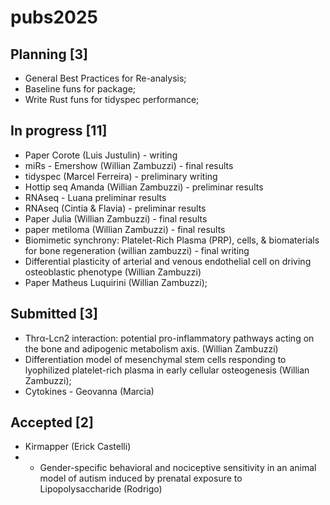 # pubs2025

## Planning [3]
- General Best Practices for Re-analysis;
- Baseline funs for package;
- Write Rust funs for tidyspec performance;


## In progress [11]
- Paper Corote (Luis Justulin) - writing
- miRs - Emershow (Willian Zambuzzi) - final results
- tidyspec (Marcel Ferreira) - preliminary writing
- Hottip seq Amanda (Willian Zambuzzi) - preliminar results
- RNAseq - Luana preliminar results
- RNAseq (Cintia & Flavia) - preliminar results
- Paper Julia (Willian Zambuzzi) - final results
- paper metiloma (Willian Zambuzzi) - final results
- Biomimetic synchrony: Platelet-Rich Plasma (PRP), cells, & biomaterials for bone regeneration (willian zambuzzi) - final writing
- Differential plasticity of arterial and venous endothelial cell on driving osteoblastic phenotype (Willian Zambuzzi)
- Paper Matheus Luquirini (Willian Zambuzzi);

## Submitted [3]
- Thrα-Lcn2 interaction: potential pro-inflammatory pathways acting on the bone and adipogenic metabolism axis. (Willian Zambuzzi)
- Differentiation model of mesenchymal stem cells responding to lyophilized platelet-rich plasma in early cellular osteogenesis (Willian Zambuzzi);
- Cytokines - Geovanna (Marcia)

## Accepted [2]
- Kirmapper (Erick Castelli)
- - Gender-specific behavioral and nociceptive sensitivity in an animal model of autism induced by prenatal exposure to Lipopolysaccharide (Rodrigo)
